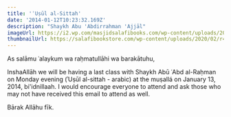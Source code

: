 ```yaml
---
title: 'ʾUṣūl al-Sittah'
date: '2014-01-12T10:23:32.169Z'
description: "Shaykh Abu 'Abdirrahman 'Ajjāl"
imageUrl: https://i2.wp.com/masjidsalafibooks.com/wp-content/uploads/2017/04/20170429_190101.png
thumbnailUrl: https://salafibookstore.com/wp-content/uploads/2020/02/r402jIjQIKlf8cYRgQCi_kashf_shuboohaat-960x960.jpg
---
```


As salāmu ʿalaykum wa raḥmatullāhi wa barakātuhu,

InshaAllāh we will be having a last class with Shaykh Abū ʿAbd al-Raḥman on Monday evening (ʾUṣūl al-sittah - arabic) at the muṣallá on January 13, 2014, bi'idnillaah. I would encourage everyone to attend and ask those who may not have received this email to attend as well.

Bārak Allāhu fīk.
